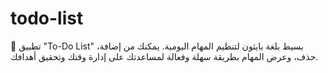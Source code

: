 # todo-list
📝 تطبيق "To-Do List" بسيط بلغة بايثون لتنظيم المهام اليومية. يمكنك من إضافة، حذف، وعرض المهام بطريقة سهلة وفعالة لمساعدتك على إدارة وقتك وتحقيق أهدافك.
